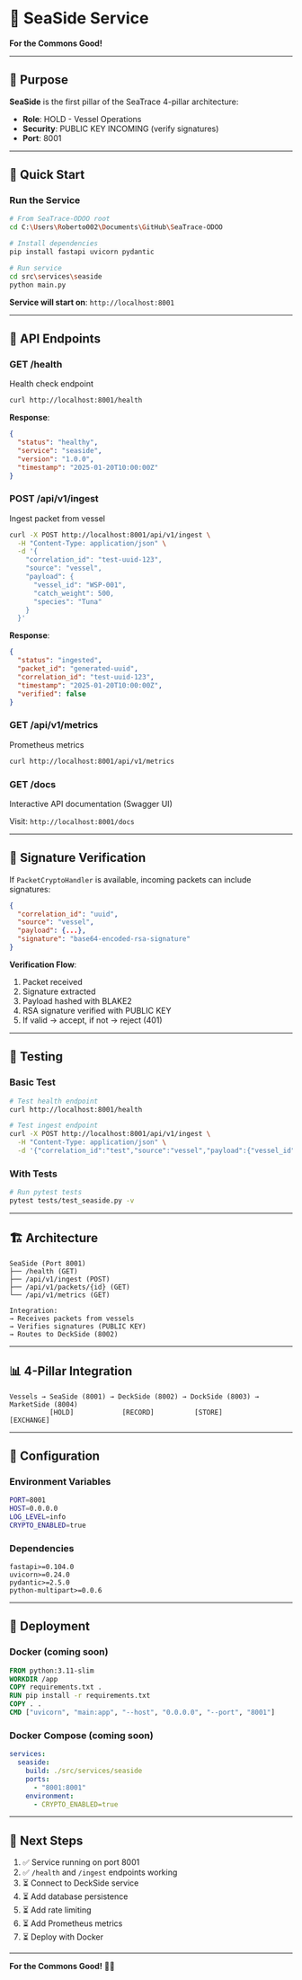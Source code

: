 # 🌊 SeaSide Service

**For the Commons Good!**

---

## 🎯 Purpose

**SeaSide** is the first pillar of the SeaTrace 4-pillar architecture:
- **Role**: HOLD - Vessel Operations
- **Security**: PUBLIC KEY INCOMING (verify signatures)
- **Port**: 8001

---

## 🚀 Quick Start

### **Run the Service**

```bash
# From SeaTrace-ODOO root
cd C:\Users\Roberto002\Documents\GitHub\SeaTrace-ODOO

# Install dependencies
pip install fastapi uvicorn pydantic

# Run service
cd src\services\seaside
python main.py
```

**Service will start on**: `http://localhost:8001`

---

## 📡 API Endpoints

### **GET /health**
Health check endpoint

```bash
curl http://localhost:8001/health
```

**Response**:
```json
{
  "status": "healthy",
  "service": "seaside",
  "version": "1.0.0",
  "timestamp": "2025-01-20T10:00:00Z"
}
```

### **POST /api/v1/ingest**
Ingest packet from vessel

```bash
curl -X POST http://localhost:8001/api/v1/ingest \
  -H "Content-Type: application/json" \
  -d '{
    "correlation_id": "test-uuid-123",
    "source": "vessel",
    "payload": {
      "vessel_id": "WSP-001",
      "catch_weight": 500,
      "species": "Tuna"
    }
  }'
```

**Response**:
```json
{
  "status": "ingested",
  "packet_id": "generated-uuid",
  "correlation_id": "test-uuid-123",
  "timestamp": "2025-01-20T10:00:00Z",
  "verified": false
}
```

### **GET /api/v1/metrics**
Prometheus metrics

```bash
curl http://localhost:8001/api/v1/metrics
```

### **GET /docs**
Interactive API documentation (Swagger UI)

Visit: `http://localhost:8001/docs`

---

## 🔐 Signature Verification

If `PacketCryptoHandler` is available, incoming packets can include signatures:

```json
{
  "correlation_id": "uuid",
  "source": "vessel",
  "payload": {...},
  "signature": "base64-encoded-rsa-signature"
}
```

**Verification Flow**:
1. Packet received
2. Signature extracted
3. Payload hashed with BLAKE2
4. RSA signature verified with PUBLIC KEY
5. If valid → accept, if not → reject (401)

---

## 🧪 Testing

### **Basic Test**
```bash
# Test health endpoint
curl http://localhost:8001/health

# Test ingest endpoint
curl -X POST http://localhost:8001/api/v1/ingest \
  -H "Content-Type: application/json" \
  -d '{"correlation_id":"test","source":"vessel","payload":{"vessel_id":"WSP-001","catch_weight":500,"species":"Tuna"}}'
```

### **With Tests**
```bash
# Run pytest tests
pytest tests/test_seaside.py -v
```

---

## 🏗️ Architecture

```
SeaSide (Port 8001)
├── /health (GET)
├── /api/v1/ingest (POST)
├── /api/v1/packets/{id} (GET)
└── /api/v1/metrics (GET)

Integration:
→ Receives packets from vessels
→ Verifies signatures (PUBLIC KEY)
→ Routes to DeckSide (8002)
```

---

## 📊 4-Pillar Integration

```
Vessels → SeaSide (8001) → DeckSide (8002) → DockSide (8003) → MarketSide (8004)
          [HOLD]            [RECORD]          [STORE]           [EXCHANGE]
```

---

## 🔧 Configuration

### **Environment Variables**
```bash
PORT=8001
HOST=0.0.0.0
LOG_LEVEL=info
CRYPTO_ENABLED=true
```

### **Dependencies**
```
fastapi>=0.104.0
uvicorn>=0.24.0
pydantic>=2.5.0
python-multipart>=0.0.6
```

---

## 🚀 Deployment

### **Docker** (coming soon)
```dockerfile
FROM python:3.11-slim
WORKDIR /app
COPY requirements.txt .
RUN pip install -r requirements.txt
COPY . .
CMD ["uvicorn", "main:app", "--host", "0.0.0.0", "--port", "8001"]
```

### **Docker Compose** (coming soon)
```yaml
services:
  seaside:
    build: ./src/services/seaside
    ports:
      - "8001:8001"
    environment:
      - CRYPTO_ENABLED=true
```

---

## 📝 Next Steps

1. ✅ Service running on port 8001
2. ✅ `/health` and `/ingest` endpoints working
3. ⏳ Connect to DeckSide service
4. ⏳ Add database persistence
5. ⏳ Add rate limiting
6. ⏳ Add Prometheus metrics
7. ⏳ Deploy with Docker

---

**For the Commons Good!** 🌊🏈
